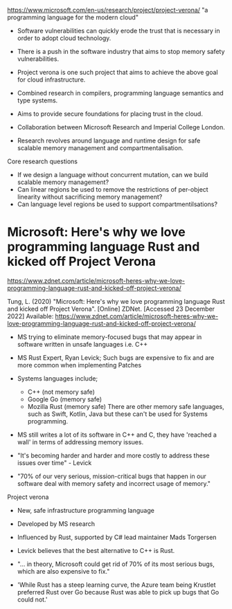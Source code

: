https://www.microsoft.com/en-us/research/project/project-verona/
"a programming language for the modern cloud"

+ Software vulnerabilities can quickly erode the trust that is necessary in order to adopt cloud technology.
+ There is a push in the software industry that aims to stop memory safety vulnerabilities.
+ Project verona is one such project that aims to achieve the above goal for cloud infrastructure.
+ Combined research in compilers, programming language semantics and type systems.
+ Aims to provide secure foundations for placing trust in the cloud.

+ Collaboration between Microsoft Research and Imperial College London.
+ Research revolves around language and runtime design for safe scalable memory management and compartmentalisation.

Core research questions
+ If we design a language without concurrent mutation, can we build scalable memory management?
+ Can linear regions be used to remove the restrictions of per-object linearity without sacrificing memory management?
+ Can language level regions be used to support compartmentilsations?



# Microsoft: Here's why we love programming language Rust and kicked off Project Verona

https://www.zdnet.com/article/microsoft-heres-why-we-love-programming-language-rust-and-kicked-off-project-verona/


Tung, L. (2020) "Microsoft: Here's why we love programming language Rust and kicked off Project Verona". [Online] ZDNet. [Accessed 23 December 2022] Available: https://www.zdnet.com/article/microsoft-heres-why-we-love-programming-language-rust-and-kicked-off-project-verona/

+ MS trying to eliminate memory-focused bugs that may appear in software written in unsafe languages i.e. C++
+ MS Rust Expert, Ryan Levick; Such bugs are expensive to fix and are more common when implementing Patches

+ Systems languages include;
	+ C++ (not memory safe)
	+ Google Go (memory safe)
	+ Mozilla Rust (memory safe)
There are other memory safe languages, such as Swift, Kotlin, Java but these can't be used for Systems programming.

+ MS still writes a lot of its software in C++ and C, they have 'reached a wall' in terms of addressing memory issues.

+ "It's becoming harder and harder and more costly to address these issues over time" -  Levick
+ "70% of our very serious, mission-critical bugs that happen in our software deal with memory safety and incorrect usage of memory."

Project verona
+ New, safe infrastructure programming language
+ Developed by MS research
+ Influenced by Rust, supported by C# lead maintainer Mads Torgersen

+ Levick believes that the best alternative to C++ is Rust.
+ "... in theory, Microsoft could get rid of 70% of its most serious bugs, which are also expensive to fix."
+  'While Rust has a steep learning curve, the Azure team being Krustlet preferred Rust over Go because Rust was able to pick up bugs that Go could not.'



